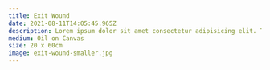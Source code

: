 ```yaml
---
title: Exit Wound
date: 2021-08-11T14:05:45.965Z
description: Lorem ipsum dolor sit amet consectetur adipisicing elit. Tenetur fuga nam, voluptatibus quasi sed suscipit illum
medium: Oil on Canvas
size: 20 x 60cm
image: exit-wound-smaller.jpg
---
```

